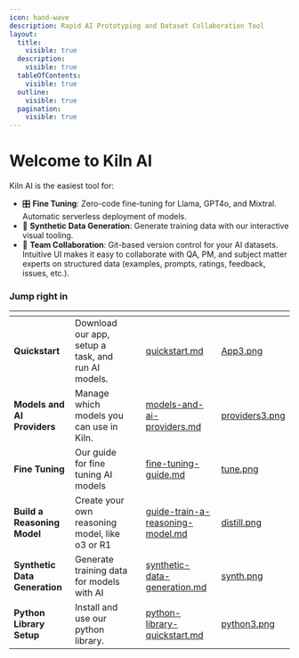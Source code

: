 ```yaml
---
icon: hand-wave
description: Rapid AI Prototyping and Dataset Collaboration Tool
layout:
  title:
    visible: true
  description:
    visible: true
  tableOfContents:
    visible: true
  outline:
    visible: true
  pagination:
    visible: true
---
```


# Welcome to Kiln AI

Kiln AI is the easiest tool for:

* 🎛️ **Fine Tuning**: Zero-code fine-tuning for Llama, GPT4o, and Mixtral. Automatic serverless deployment of models.
* 🤖 **Synthetic Data Generation**: Generate training data with our interactive visual tooling.
* 🤝 **Team Collaboration**: Git-based version control for your AI datasets. Intuitive UI makes it easy to collaborate with QA, PM, and subject matter experts on structured data (examples, prompts, ratings, feedback, issues, etc.).

### Jump right in

<table data-view="cards"><thead><tr><th></th><th></th><th data-hidden></th><th data-hidden data-card-target data-type="content-ref"></th><th data-hidden data-card-cover data-type="files"></th></tr></thead><tbody><tr><td> <strong>Quickstart</strong></td><td>Download our app, setup a task, and run AI models.</td><td></td><td><a href="getting-started/quickstart.md">quickstart.md</a></td><td><a href=".gitbook/assets/App3.png">App3.png</a></td></tr><tr><td><strong>Models and AI Providers</strong></td><td>Manage which models you can use in Kiln.</td><td></td><td><a href="docs/models-and-ai-providers.md">models-and-ai-providers.md</a></td><td><a href=".gitbook/assets/providers3.png">providers3.png</a></td></tr><tr><td><strong>Fine Tuning</strong> </td><td>Our guide for fine tuning AI models</td><td></td><td><a href="docs/fine-tuning-guide.md">fine-tuning-guide.md</a></td><td><a href=".gitbook/assets/tune.png">tune.png</a></td></tr><tr><td><strong>Build a Reasoning Model</strong></td><td>Create your own reasoning model, like o3 or R1</td><td></td><td><a href="docs/guide-train-a-reasoning-model.md">guide-train-a-reasoning-model.md</a></td><td><a href=".gitbook/assets/distill.png">distill.png</a></td></tr><tr><td><strong>Synthetic Data Generation</strong></td><td>Generate training data for models with AI</td><td></td><td><a href="docs/synthetic-data-generation.md">synthetic-data-generation.md</a></td><td><a href=".gitbook/assets/synth.png">synth.png</a></td></tr><tr><td><strong>Python Library Setup</strong></td><td>Install and use our python library.</td><td></td><td><a href="getting-started/python-library-quickstart.md">python-library-quickstart.md</a></td><td><a href=".gitbook/assets/python3.png">python3.png</a></td></tr></tbody></table>
